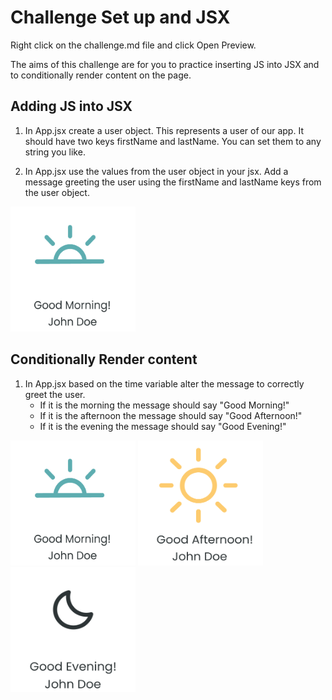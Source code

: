 # Challenge Set up and JSX

Right click on the challenge.md file and click Open Preview.

The aims of this challenge are for you to practice inserting JS into JSX and to conditionally render content on the page.

## Adding JS into JSX

1. In App.jsx create a user object. This represents a user of our app. It should have two keys firstName and lastName. You can set them to any string you like.

2. In App.jsx use the values from the user object in your jsx. Add a message greeting the user using the firstName and lastName keys from the user object.

<img src="./images/adding-js-to-jsx.PNG" alt="greeting example" width="200" height="200"/>

## Conditionally Render content

1. In App.jsx based on the time variable alter the message to correctly greet the user.
   - If it is the morning the message should say "Good Morning!"
   - If it is the afternoon the message should say "Good Afternoon!"
   - If it is the evening the message should say "Good Evening!"

  <img src="./images/adding-js-to-jsx.PNG" alt="sunrise example" width="200" height="200"/>
  <img src="./images/conditional-sun.PNG" alt="sun example" width="200" height="200"/>
  <img src="./images/conditional-moon.PNG" alt="moon example" width="200" height="200"/>
